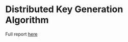 # Distributed Key Generation Algorithm

Full report [here](https://github.com/valdaarhun/Distributed-Key-Generation-Algorithm/blob/master/DKG_over_a_P2P_Network.pdf)
